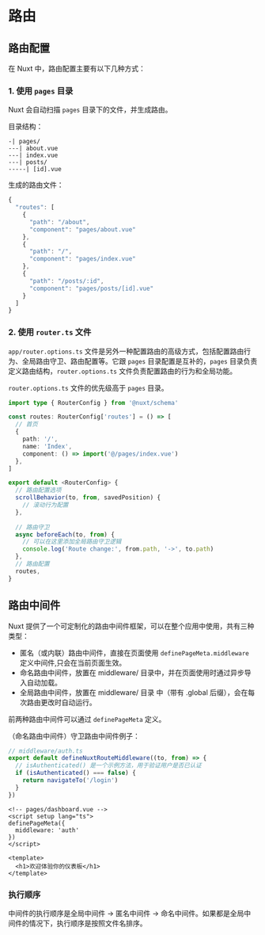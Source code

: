 # 路由

## 路由配置

在 Nuxt 中，路由配置主要有以下几种方式：

### 1. 使用 `pages` 目录

Nuxt 会自动扫描 `pages` 目录下的文件，并生成路由。

目录结构：

```
-| pages/
---| about.vue
---| index.vue
---| posts/
-----| [id].vue
```

生成的路由文件：
```typescript
{
  "routes": [
    {
      "path": "/about",
      "component": "pages/about.vue"
    },
    {
      "path": "/",
      "component": "pages/index.vue"
    },
    {
      "path": "/posts/:id",
      "component": "pages/posts/[id].vue"
    }
  ]
}

```

### 2. 使用 `router.ts` 文件

`app/router.options.ts` 文件是另外一种配置路由的高级方式，包括配置路由行为、全局路由守卫、路由配置等。它跟 `pages` 目录配置是互补的，`pages` 目录负责定义路由结构，`router.options.ts` 文件负责配置路由的行为和全局功能。

`router.options.ts` 文件的优先级高于 `pages` 目录。

```typescript
import type { RouterConfig } from '@nuxt/schema'

const routes: RouterConfig['routes'] = () => [
  // 首页
  {
    path: '/',
    name: 'Index',
    component: () => import('@/pages/index.vue')
  },
]

export default <RouterConfig> {
  // 路由配置选项
  scrollBehavior(to, from, savedPosition) {
    // 滚动行为配置
  },
  
  // 路由守卫
  async beforeEach(to, from) {
    // 可以在这里添加全局路由守卫逻辑
    console.log('Route change:', from.path, '->', to.path)
  },
  // 路由配置
  routes,
}
```

## 路由中间件

Nuxt 提供了一个可定制化的路由中间件框架，可以在整个应用中使用，共有三种类型：

- 匿名（或内联）路由中间件，直接在页面使用 `definePageMeta.middleware` 定义中间件,只会在当前页面生效。
- 命名路由中间件，放置在 middleware/ 目录中，并在页面使用时通过异步导入自动加载。
- 全局路由中间件，放置在 middleware/ 目录 中（带有 .global 后缀），会在每次路由更改时自动运行。

前两种路由中间件可以通过 `definePageMeta` 定义。

（命名路由中间件）守卫路由中间件例子：

```typescript
// middleware/auth.ts
export default defineNuxtRouteMiddleware((to, from) => {
  // isAuthenticated() 是一个示例方法，用于验证用户是否已认证
  if (isAuthenticated() === false) {
    return navigateTo('/login')
  }
})
```

```vue
<!-- pages/dashboard.vue -->
<script setup lang="ts">
definePageMeta({
  middleware: 'auth'
})
</script>

<template>
  <h1>欢迎体验你的仪表板</h1>
</template>
```

### 执行顺序

中间件的执行顺序是全局中间件 -> 匿名中间件  -> 命名中间件。如果都是全局中间件的情况下，执行顺序是按照文件名排序。